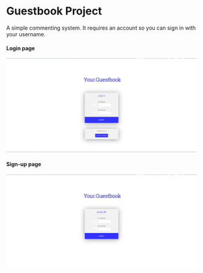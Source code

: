 # Guestbook Project

A simple commenting system. It requires an account so you can sign in with your username.

#### Login page

![alt tag](https://github.com/gpasxalis/Guestbook-Project/blob/master/Screenshots/Login%20page.jpg)

#### Sign-up page

![alt tag](https://github.com/gpasxalis/Guestbook-Project/blob/master/Screenshots/sign%20up%20page.jpg)
